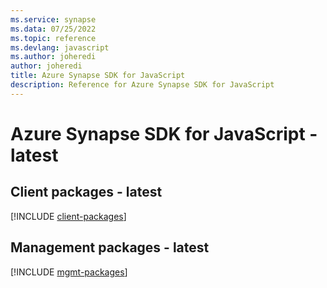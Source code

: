 ```yaml
---
ms.service: synapse
ms.data: 07/25/2022
ms.topic: reference
ms.devlang: javascript
ms.author: joheredi
author: joheredi
title: Azure Synapse SDK for JavaScript
description: Reference for Azure Synapse SDK for JavaScript
---
```

# Azure Synapse SDK for JavaScript - latest

## Client packages - latest
[!INCLUDE [client-packages](synapse-client-index.md)]
## Management packages - latest
[!INCLUDE [mgmt-packages](synapse-mgmt-index.md)]